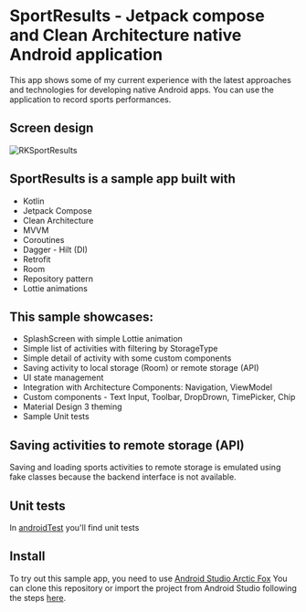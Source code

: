 # SportResults - Jetpack compose and Clean Architecture native Android application

This app shows some of my current experience with the latest approaches and technologies for developing native Android apps.
You can use the application to record sports performances.

## Screen design 
![RKSportResults](https://user-images.githubusercontent.com/55541649/152497369-7256e887-814d-4bab-b145-dcc78ddd1dbc.png)

## SportResults is a sample app built with
* Kotlin
* Jetpack Compose
* Clean Architecture
* MVVM
* Coroutines
* Dagger - Hilt (DI)
* Retrofit
* Room
* Repository pattern
* Lottie animations

## This sample showcases:

* SplashScreen with simple Lottie animation
* Simple list of activities with filtering by StorageType
* Simple detail of activity with some custom components
* Saving activity to local storage (Room) or remote storage (API)
* UI state management
* Integration with Architecture Components: Navigation, ViewModel
* Custom components - Text Input, Toolbar, DropDrown, TimePicker, Chip
* Material Design 3 theming
* Sample Unit tests

## Saving activities to remote storage (API)
Saving and loading sports activities to remote storage is emulated using fake classes because the backend interface is not available.

## Unit tests
In [androidTest](app/src/test/java/com/example/sportresults) you'll find unit tests

## Install
To try out this sample app, you need to use 
[Android Studio Arctic Fox](https://developer.android.com/studio)
You can clone this repository or import the
project from Android Studio following the steps
[here](https://developer.android.com/jetpack/compose/setup#sample).
